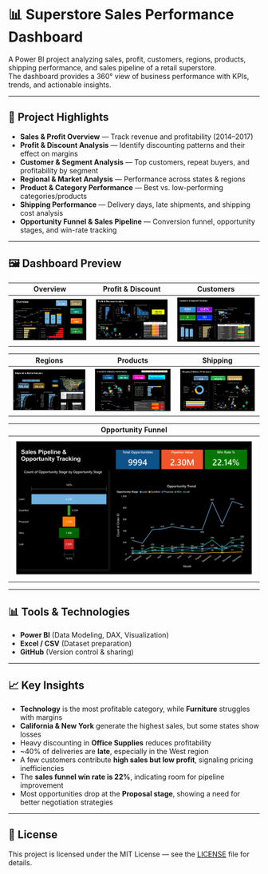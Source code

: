 # 📊 Superstore Sales Performance Dashboard

A Power BI project analyzing sales, profit, customers, regions, products, shipping performance, and sales pipeline of a retail superstore.  
The dashboard provides a 360° view of business performance with KPIs, trends, and actionable insights.

---

## 🚀 Project Highlights
- **Sales & Profit Overview** — Track revenue and profitability (2014–2017)  
- **Profit & Discount Analysis** — Identify discounting patterns and their effect on margins  
- **Customer & Segment Analysis** — Top customers, repeat buyers, and profitability by segment  
- **Regional & Market Analysis** — Performance across states & regions  
- **Product & Category Performance** — Best vs. low-performing categories/products  
- **Shipping Performance** — Delivery days, late shipments, and shipping cost analysis  
- **Opportunity Funnel & Sales Pipeline** — Conversion funnel, opportunity stages, and win-rate tracking  

---

## 🖼️ Dashboard Preview
| Overview | Profit & Discount | Customers |
|----------|------------------|-----------|
| ![Overview](Screenshots/Overview.png) | ![Profit & Discount](Screenshots/Profit_Discount_Analysis.png) | ![Customers](Screenshots/Customer_Segment_Analysis.png) |

| Regions | Products | Shipping |
|---------|----------|----------|
| ![Regions](Screenshots/Regional_Market_Analysis.png) | ![Products](Screenshots/Product_Category_Performance.png) | ![Shipping](Screenshots/Shipping_Delivery_Performance.png) |

| Opportunity Funnel |
|--------------------|
| ![Opportunity Funnel](Screenshots/Sales_Pipeline_Oppourtunity_Tracking.png) |

---

## 📊 Tools & Technologies
- **Power BI** (Data Modeling, DAX, Visualization)  
- **Excel / CSV** (Dataset preparation)  
- **GitHub** (Version control & sharing)  

---

## 📈 Key Insights
- **Technology** is the most profitable category, while **Furniture** struggles with margins  
- **California & New York** generate the highest sales, but some states show losses  
- Heavy discounting in **Office Supplies** reduces profitability  
- ~40% of deliveries are **late**, especially in the West region  
- A few customers contribute **high sales but low profit**, signaling pricing inefficiencies  
- The **sales funnel win rate is 22%**, indicating room for pipeline improvement  
- Most opportunities drop at the **Proposal stage**, showing a need for better negotiation strategies  

---

## 📜 License
This project is licensed under the MIT License — see the [LICENSE](LICENSE) file for details.
